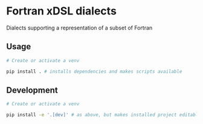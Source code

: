 # Fortran xDSL dialects

Dialects supporting a representation of a subset of Fortran

## Usage

```bash
# Create or activate a venv

pip install . # installs dependencies and makes scripts available
```

## Development


```bash
# Create or activate a venv

pip install -e '.[dev]' # as above, but makes installed project editable and installs dev dependencies
```
